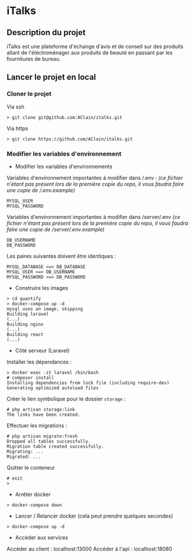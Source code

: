 # iTalks

## Description du projet

iTalks est une plateforme d'échange d'avis et de conseil sur des produits allant de l'éléctroménager aux produits de beauté en passant par les fournitures de bureau.

## Lancer le projet en local

### Cloner le projet

Via ssh

```
> git clone git@github.com:AClain/italks.git
```

Via https

```
> git clone https://github.com/AClain/italks.git
```

### Modifier les variables d'environnement

- Modifier les variables d'environnements

Variables d'environnement importantes à modifier dans /.env :
_(ce fichier n'étant pas présent lors de la première copie du repo, il vous faudra faire une copie de /.env.example)_

```
MYSQL_USER
MYSQL_PASSWORD
```

Variables d'environnement importantes à modifier dans /server/.env
_(ce fichier n'étant pas présent lors de la première copie du repo, il vous faudra faire une copie de /server/.env.example)_

```
DB_USERNAME
DB_PASSWORD
```

Les paires suivantes doivent être identiques :

```
MYSQL_DATABASE <=> DB_DATABASE
MYSQL_USER <=> DB_USERNAME
MYSQL_PASSWORD <=> DB_PASSWORD
```

- Construire les images

```
> cd quantify
> docker-compose up -d
mysql uses an image, skipping
Building laravel
(...)
Building nginx
(...)
Building react
(...)
```

- Côté serveur (Laravel)

Installer les dépendances :

```
> docker exec -it laravel /bin/bash
# composer install
Installing dependencies from lock file (including require-dev)
Generating optimized autoload files
```

Créer le lien symbolique pour le dossier `storage` :

```
# php artisan storage:link
The links have been created.
```

Effectuer les migrations :

```
# php artisan migrate:fresh
Dropped all tables successfully.
Migration table created successfully.
Migrating: ...
Migrated: ...
```

Quitter le conteneur

```
# exit
>
```

- Arrêter docker

```
> docker-compose down
```

- Lancer / Relancer docker (cela peut prendre quelques secondes)

```
> docker-compose up -d
```

- Accéder aux services

Accéder au client : localhost:13000
Accéder à l'api : localhost:18080
